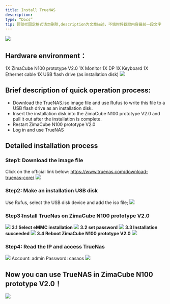 ```yaml
---
title: Install TrueNAS
description:
type: “Docs”
tip: 顶部栏固定格式请勿删除,description为文章描述，不填时将截取内容最前一段文字
---
```

![](https://manage.icewhale.io/api/static/docs/1727252131055_image.png)
## Hardware environment：
1X ZimaCube N100 prototype V2.0
1X Monitor
1X DP
1X Keyboard
1X Ethernet cable
1X USB flash drive (as installation disk)
![](https://manage.icewhale.io/api/static/docs/1727252169680_image.png)
## Brief description of quick operation process:
- Download the TrueNAS.iso image file and use Rufus to write this file to a USB flash drive as an installation disk.
- Insert the installation disk into the ZimaCube N100 prototype V2.0 and pull it out after the installation is complete.
- Restart ZimaCube N100 prototype V2.0
- Log in and use TrueNAS
## Detailed installation process
### Step1: Download the image file
Click on the official link below:
https://www.truenas.com/download-truenas-core/
![](https://manage.icewhale.io/api/static/docs/1727252631488_image.png)
### Step2: Make an installation USB disk
Use Rufus, select the USB disk device and add the iso file;
![](https://manage.icewhale.io/api/static/docs/1727252707355_image.png)
### Step3:Install TrueNas on ZimaCube N100 prototype V2.0
![](https://manage.icewhale.io/api/static/docs/1727253166517_image.png)
**3.1 Select eMMC installation**
![](https://manage.icewhale.io/api/static/docs/1727253379407_image.png)
**3.2 set password**
![](https://manage.icewhale.io/api/static/docs/1727253397674_image.png)
**3.3 Installation succeeded**
![](https://manage.icewhale.io/api/static/docs/1727253463627_image.png)
**3.4 Reboot ZimaCube N100 prototype V2.0**
![](https://manage.icewhale.io/api/static/docs/1727253479547_image.png)
### Step4: Read the IP and access TrueNas 
![](https://manage.icewhale.io/api/static/docs/1727253585033_image.png)
Account: admin  Password: casaos
![](https://manage.icewhale.io/api/static/docs/1727253628359_image.png)
## Now you can use TrueNAS in ZimaCube N100 prototype V2.0！
![](https://manage.icewhale.io/api/static/docs/1727253785261_image.png)
